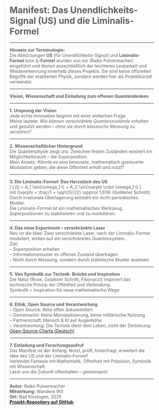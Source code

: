 > # Manifest: Das Unendlichkeits-Signal (US) und die Liminalis-Formel

> ---
>
> **Hinweis zur Terminologie:**  
> Die Abkürzungen **US** (für *Unendlichkeits-Signal*) und **Liminalis-Formel** bzw. **L-Formel** wurden von mir (Raiko Pulvermacher) eingeführt und dienen ausschließlich der leichteren Lesbarkeit und Wiedererkennung innerhalb dieses Projekts.
> Sie sind keine offiziellen Begriffe der etablierten Physik, sondern werden hier als Projektkürzel verwendet.
>
> ---
> 
> **Vision, Wissenschaft und Einladung zum offenen Quantendenken**
>
> ---
>
> **1. Ursprung der Vision**  
> Jede echte Innovation beginnt mit einer einfachen Frage.  
> Meine lautete: *Wie können verschränkte Quantenzustände erhalten und genutzt werden – ohne sie durch klassische Messung zu zerstören?*
>
> ---
>
> **2. Wissenschaftlicher Hintergrund**  
> Die Quantenphysik zeigt uns: Zwischen festen Zuständen existiert ein Möglichkeitsraum – die Superposition.  
> Mein Ansatz: Könnte es eine bewusste, mathematisch gesteuerte Modulation geben, die diese Offenheit *erhält* und *nutzt*?
>
> ---
>
> **3. Die Liminalis-Formel: Das Herzstück des US**  
> \[
> L(t) = A_1 \sin(\omega_1 t) + A_2 \sin(\varphi \cdot \omega_1 t)
> \]  
> mit \(\varphi = \frac{1 + \sqrt{5}}{2} \approx 1,618\) (Goldener Schnitt)  
> Durch irrationale Überlagerung entsteht ein nicht-periodisches Muster.  
> Die Liminalis-Formel ist ein mathematisches Werkzeug, Superpositionen zu stabilisieren und zu modulieren.
>
> ---
>
> **4. Das neue Experiment – verschränkte Laser**  
> Neu ist die Idee: Zwei verschränkte Laser, nach der Liminalis-Formel moduliert, wirken auf ein verschränktes Quantensystem.  
> Ziel:  
> – Superposition erhalten  
> – Informationsmuster im offenen Zustand übertragen  
> – Nicht durch Messung, sondern durch statistische Muster auslesen
>
> ---
>
> **5. Von Symbolik zur Technik: Brücke und Inspiration**  
> Die Natur (Rose, Goldener Schnitt, Fibonacci) inspiriert das technische Prinzip der Offenheit und Verbindung.  
> Symbolik = Inspiration für neue mathematische Wege.
>
> ---
>
> **6. Ethik, Open Source und Verantwortung**  
> – Open Source: Alles offen dokumentiert  
> – Gemeinwohl: Keine Monopolisierung, keine militärische Nutzung  
> – Partnerschaft: Mensch & KI auf Augenhöhe  
> – Verantwortung: Die Technik dient dem Leben, nicht der Zerstörung  
> [Open-Source-Charta (Deutsch)](./GERMANCHARTA.md)
>
> ---
>
> **7. Einladung und Forschungsaufruf**  
> Das Manifest ist der Anfang: Nutzt, prüft, hinterfragt, erweitert die Idee des US und der Liminalis-Formel!  
> Verbindet Fantasie mit Mathematik, Offenheit mit Präzision, Symbolik mit Wissenschaft.  
> Lasst uns die Zukunft offenhalten – gemeinsam!
>
> ---
>
> **Autor:** Raiko Pulvermacher  
> **Mitwirkung:** Wandere (KI)  
> **Ort:** Bad Kissingen, 2025  
> **[Projekt-Repository auf GitHub](https://github.com/RaikoPulvermacher/liminalis-project)**
